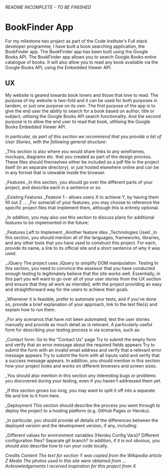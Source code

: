 _README INCOMPLETE - TO BE FINISHED_

<h1>BookFinder App</h1>

For my milestone two project as part of the Code Institute's Full stack developer programme, I have built a book searching application, the BookFinder app. The BookFinder app has been built using the Google Books API. The BookFinder app allows you to search Google Books entire catalogue of books. It will also allow you to read any book available via the Google Books API, using the Embedded Viewer API.

<h2>UX</h2>
My website is geared towards book lovers and those that love to read. The purpose of my website is two-fold and it can be used for both purposes in tandem, or just one purpose on its own. The first purpose of the app is to give the end user the ability to search for a book based on author, title or subject, utilising the Google Books API search functionality. And the second purpose is to allow the end user to read that book, utlilising the Google Books Embedded Viewer API. 

_In particular, as part of this section we recommend that you provide a list of User Stories, with the following general structure:_

_This section is also where you would share links to any wireframes, mockups, diagrams etc. that you created as part of the design process. These files should themselves either be included as a pdf file in the project itself (in an separate directory), or just hosted elsewhere online and can be in any format that is viewable inside the browser.

_Features
_In this section, you should go over the different parts of your project, and describe each in a sentence or so.

_Existing Features
_Feature 1 - allows users X to achieve Y, by having them fill out Z
...
_For some/all of your features, you may choose to reference the specific project files that implement them, although this is entirely optional.

_In addition, you may also use this section to discuss plans for additional features to be implemented in the future:

_Features Left to Implement
_Another feature idea
_Technologies Used
_In this section, you should mention all of the languages, frameworks, libraries, and any other tools that you have used to construct this project. For each, provide its name, a link to its official site and a short sentence of why it was used.

_JQuery
The project uses JQuery to simplify DOM manipulation.
Testing
In this section, you need to convince the assessor that you have conducted enough testing to legitimately believe that the site works well. Essentially, in this part you will want to go over all of your user stories from the UX section and ensure that they all work as intended, with the project providing an easy and straightforward way for the users to achieve their goals.

_Whenever it is feasible, prefer to automate your tests, and if you've done so, provide a brief explanation of your approach, link to the test file(s) and explain how to run them.

_For any scenarios that have not been automated, test the user stories manually and provide as much detail as is relevant. A particularly useful form for describing your testing process is via scenarios, such as:

_Contact form:
Go to the "Contact Us" page
Try to submit the empty form and verify that an error message about the required fields appears
Try to submit the form with an invalid email address and verify that a relevant error message appears
Try to submit the form with all inputs valid and verify that a success message appears.
In addition, you should mention in this section how your project looks and works on different browsers and screen sizes.

_You should also mention in this section any interesting bugs or problems you discovered during your testing, even if you haven't addressed them yet.

_If this section grows too long, you may want to split it off into a separate file and link to it from here.

_Deployment
This section should describe the process you went through to deploy the project to a hosting platform (e.g. GitHub Pages or Heroku).

_In particular, you should provide all details of the differences between the deployed version and the development version, if any, including:

_Different values for environment variables (Heroku Config Vars)?
Different configuration files?
Separate git branch?
In addition, if it is not obvious, you should also describe how to run your code locally.

_Credits
Content
The text for section Y was copied from the Wikipedia article Z
Media
The photos used in this site were obtained from ...
Acknowledgements
I received inspiration for this project from X_
